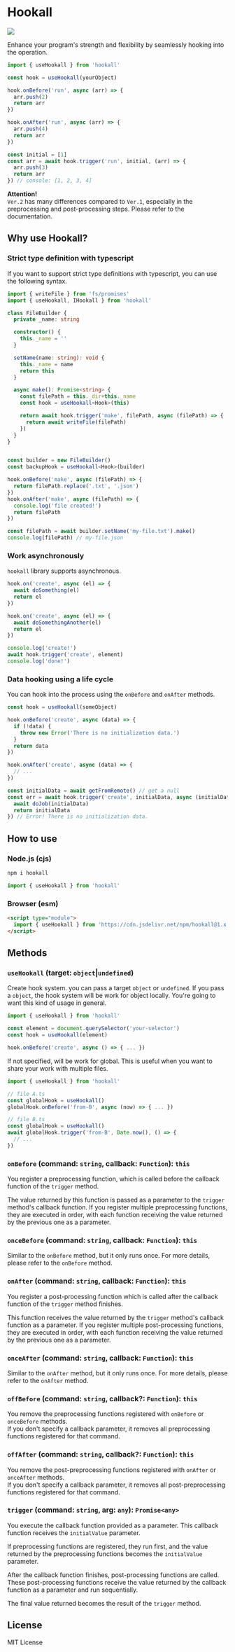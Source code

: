 # Hookall

[![](https://data.jsdelivr.com/v1/package/npm/hookall/badge)](https://www.jsdelivr.com/package/npm/hookall)

Enhance your program's strength and flexibility by seamlessly hooking into the operation.

```typescript
import { useHookall } from 'hookall'

const hook = useHookall(yourObject)

hook.onBefore('run', async (arr) => {
  arr.push(2)
  return arr
})

hook.onAfter('run', async (arr) => {
  arr.push(4)
  return arr
})

const initial = [1]
const arr = await hook.trigger('run', initial, (arr) => {
  arr.push(3)
  return arr
}) // console: [1, 2, 3, 4]
```

**Attention!**  
`Ver.2` has many differences compared to `Ver.1`, especially in the preprocessing and post-processing steps. Please refer to the documentation.

## Why use Hookall?

### Strict type definition with typescript

If you want to support strict type definitions with typescript, you can use the following syntax.

```typescript
import { writeFile } from 'fs/promises'
import { useHookall, IHookall } from 'hookall'

class FileBuilder {
  private _name: string

  constructor() {
    this._name = ''
  }

  setName(name: string): void {
    this._name = name
    return this
  }

  async make(): Promise<string> {
    const filePath = this._dir+this._name
    const hook = useHookall<Hook>(this)

    return await hook.trigger('make', filePath, async (filePath) => {
      return await writeFile(filePath)
    })
  }
}


const builder = new FileBuilder()
const backupHook = useHookall<Hook>(builder)

hook.onBefore('make', async (filePath) => {
  return filePath.replace('.txt', '.json')
})
hook.onAfter('make', async (filePath) => {
  console.log('file created!')
  return filePath
})

const filePath = await builder.setName('my-file.txt').make()
console.log(filePath) // my-file.json
```

### Work asynchronously

`hookall` library supports asynchronous.

```typescript
hook.on('create', async (el) => {
  await doSomething(el)
  return el
})

hook.on('create', async (el) => {
  await doSomethingAnother(el)
  return el
})

console.log('create!')
await hook.trigger('create', element)
console.log('done!')
```

### Data hooking using a life cycle

You can hook into the process using the `onBefore` and `onAfter` methods.

```typescript
const hook = useHookall(someObject)

hook.onBefore('create', async (data) => {
  if (!data) {
    throw new Error('There is no initialization data.')
  }
  return data
})

hook.onAfter('create', async (data) => {
  // ...
})

const initialData = await getFromRemote() // get a null
const err = await hook.trigger('create', initialData, async (initialData) => {
  await doJob(initialData)
  return initialData
}) // Error! There is no initialization data.
```

## How to use

### Node.js (cjs)

```bash
npm i hookall
```

```typescript
import { useHookall } from 'hookall'
```

### Browser (esm)

```html
<script type="module">
  import { useHookall } from 'https://cdn.jsdelivr.net/npm/hookall@1.x.x/dist/esm/index.min.js'
</script>
```

## Methods

### `useHookall` (target: `object`|`undefined`)

Create hook system. you can pass a target `object` or `undefined`. If you pass a `object`, the hook system will be work for object locally. You're going to want this kind of usage in general.

```typescript
import { useHookall } from 'hookall'

const element = document.querySelector('your-selector')
const hook = useHookall(element)

hook.onBefore('create', async () => { ... })
```

If not specified, will be work for global. This is useful when you want to share your work with multiple files.

```typescript
import { useHookall } from 'hookall'

// file A.ts
const globalHook = useHookall()
globalHook.onBefore('from-B', async (now) => { ... })

// file B.ts
const globalHook = useHookall()
await globalHook.trigger('from-B', Date.now(), () => {
  // ...
})
```

### `onBefore` (command: `string`, callback: `Function`): `this`

You register a preprocessing function, which is called before the callback function of the `trigger` method.

The value returned by this function is passed as a parameter to the `trigger` method's callback function. If you register multiple preprocessing functions, they are executed in order, with each function receiving the value returned by the previous one as a parameter.

### `onceBefore` (command: `string`, callback: `Function`): `this`

Similar to the `onBefore` method, but it only runs once.
For more details, please refer to the `onBefore` method.

### `onAfter` (command: `string`, callback: `Function`): `this`

You register a post-processing function which is called after the callback function of the `trigger` method finishes.

This function receives the value returned by the `trigger` method's callback function as a parameter. If you register multiple post-processing functions, they are executed in order, with each function receiving the value returned by the previous one as a parameter.

### `onceAfter` (command: `string`, callback: `Function`): `this`

Similar to the `onAfter` method, but it only runs once.
For more details, please refer to the `onAfter` method.

### `offBefore` (command: `string`, callback?: `Function`): `this`

You remove the preprocessing functions registered with `onBefore` or `onceBefore` methods.  
If you don't specify a callback parameter, it removes all preprocessing functions registered for that command.

### `offAfter` (command: `string`, callback?: `Function`): `this`

You remove the post-preprocessing functions registered with `onAfter` or `onceAfter` methods.  
If you don't specify a callback parameter, it removes all post-preprocessing functions registered for that command.

### `trigger` (command: `string`, arg: `any`): `Promise<any>`

You execute the callback function provided as a parameter. This callback function receives the `initialValue` parameter.

If preprocessing functions are registered, they run first, and the value returned by the preprocessing functions becomes the `initialValue` parameter.

After the callback function finishes, post-processing functions are called.
These post-processing functions receive the value returned by the callback function as a parameter and run sequentially.

The final value returned becomes the result of the `trigger` method.

## License

MIT License
